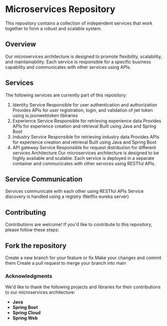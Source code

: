 # Microservices Repository
This repository contains a collection of independent services that work together to form a robust and scalable system.

## Overview
Our microservices architecture is designed to promote flexibility, scalability, and maintainability. Each service is responsible for a specific business capability and communicates with other services using APIs.

## Services
The following services are currently part of this repository:

1. Identity Service
Responsible for user authentication and authorization
Provides APIs for user registration, login, and validation of jwt token using
io.jsonwebtoken liblraries
3. Experience Service
Responsible for retrieving experience data
Provides APIs for experience creation and retrieval
Built using Java and Spring Boot
4. Industry Service
Responsible for retrieving industry data
Provides APIs for experience creation and retrieval
Built using Java and Spring Boot
5. API gateway Service
Responsible for request distribution for different services
Architecture
Our microservices architecture is designed to be highly available and scalable. Each service is deployed in a separate container and communicates with other services using RESTful APIs.

## Service Communication
Services communicate with each other using RESTful APIs
Service discovery is handled using a registry (Netflix eureka server)

## Contributing
Contributions are welcome! If you'd like to contribute to this repository, please follow these steps:

## Fork the repository
Create a new branch for your feature or fix
Make your changes and commit them
Create a pull request to merge your branch into main

### Acknowledgments
We'd like to thank the following projects and libraries for their contributions to our microservices architecture:

- __Java__
- __Spring Boot__
- __Spring Cloud__
- __Spring Web__
